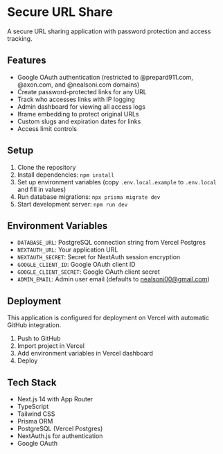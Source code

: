 # Secure URL Share

A secure URL sharing application with password protection and access tracking.

## Features

- Google OAuth authentication (restricted to @prepard911.com, @axon.com, and @nealsoni.com domains)
- Create password-protected links for any URL
- Track who accesses links with IP logging
- Admin dashboard for viewing all access logs
- Iframe embedding to protect original URLs
- Custom slugs and expiration dates for links
- Access limit controls

## Setup

1. Clone the repository
2. Install dependencies: `npm install`
3. Set up environment variables (copy `.env.local.example` to `.env.local` and fill in values)
4. Run database migrations: `npx prisma migrate dev`
5. Start development server: `npm run dev`

## Environment Variables

- `DATABASE_URL`: PostgreSQL connection string from Vercel Postgres
- `NEXTAUTH_URL`: Your application URL
- `NEXTAUTH_SECRET`: Secret for NextAuth session encryption
- `GOOGLE_CLIENT_ID`: Google OAuth client ID
- `GOOGLE_CLIENT_SECRET`: Google OAuth client secret
- `ADMIN_EMAIL`: Admin user email (defaults to nealsoni00@gmail.com)

## Deployment

This application is configured for deployment on Vercel with automatic GitHub integration.

1. Push to GitHub
2. Import project in Vercel
3. Add environment variables in Vercel dashboard
4. Deploy

## Tech Stack

- Next.js 14 with App Router
- TypeScript
- Tailwind CSS
- Prisma ORM
- PostgreSQL (Vercel Postgres)
- NextAuth.js for authentication
- Google OAuth